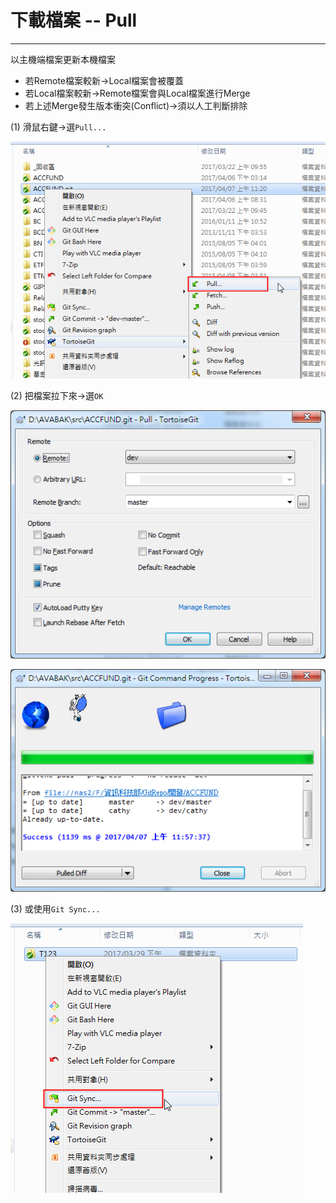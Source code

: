 # 下載檔案 -- Pull

---

以主機端檔案更新本機檔案

* 若Remote檔案較新→Local檔案會被覆蓋
* 若Local檔案較新→Remote檔案會與Local檔案進行Merge
* 若上述Merge發生版本衝突\(Conflict\)→須以人工判斷排除

\(1\)    滑鼠右鍵→選`Pull...`

![](/assets/git-pull.png)

\(2\)    把檔案拉下來→選`OK`

![](/assets/git-pull-ok.png)

![](/assets/git-pull-ok2.png)

\(3\)    或使用`Git Sync...`

![](/assets/201703290258import.png)

